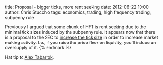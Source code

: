 title: Proposal - bigger ticks, more rent seeking
date: 2012-06-22 10:00
author: Chris Stucchio
tags: economics, trading, high frequency trading, subpenny rule




Previously I argued that some chunk of HFT is rent seeking due to the minimal tick sizes induced by the subpenny rule. It appears now that there is a proposal to the SEC to [increase the tick size](http://online.wsj.com/article/BT-CO-20120620-712955.html) in order to increase market making activity. I.e., if you raise the price floor on liquidity, you'll induce an oversupply of it.
{% endmark %}

Hat tip to [Alex Tabarrok](http://marginalrevolution.com/marginalrevolution/2012/06/tick-size-and-listings.html?utm_source=feedburner&utm_medium=feed&utm_campaign=Feed%3A+marginalrevolution%2Ffeed+%28Marginal+Revolution%29&utm_content=Google+Reader).
